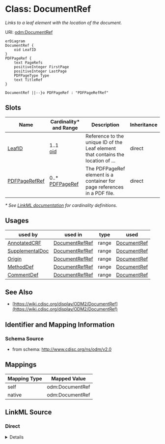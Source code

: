 # Class: DocumentRef

_Links to a leaf element with the location of the document._




URI: [odm:DocumentRef](http://www.cdisc.org/ns/odm/v2.0/DocumentRef)


```mermaid
erDiagram
DocumentRef {
    oid LeafID  
}
PDFPageRef {
    text PageRefs  
    positiveInteger FirstPage  
    positiveInteger LastPage  
    PDFPageType Type  
    text TitleRef  
}

DocumentRef ||--}o PDFPageRef : "PDFPageRefRef"

```



<!-- no inheritance hierarchy -->


## Slots

| Name | Cardinality* and Range | Description | Inheritance |
| ---  | --- | --- | --- |
| [LeafID](LeafID.md) | 1..1 <br/> [oid](oid.md) | Reference to the unique ID of the Leaf element that contains the location of ... | direct |
| [PDFPageRefRef](PDFPageRefRef.md) | 0..* <br/> [PDFPageRef](PDFPageRef.md) | The PDFPageRef element is a container for page references in a PDF file. | direct |

_* See [LinkML documentation](https://linkml.io/linkml/schemas/slots.html#slot-cardinality) for cardinality definitions._




## Usages

| used by | used in | type | used |
| ---  | --- | --- | --- |
| [AnnotatedCRF](AnnotatedCRF.md) | [DocumentRefRef](DocumentRefRef.md) | range | [DocumentRef](DocumentRef.md) |
| [SupplementalDoc](SupplementalDoc.md) | [DocumentRefRef](DocumentRefRef.md) | range | [DocumentRef](DocumentRef.md) |
| [Origin](Origin.md) | [DocumentRefRef](DocumentRefRef.md) | range | [DocumentRef](DocumentRef.md) |
| [MethodDef](MethodDef.md) | [DocumentRefRef](DocumentRefRef.md) | range | [DocumentRef](DocumentRef.md) |
| [CommentDef](CommentDef.md) | [DocumentRefRef](DocumentRefRef.md) | range | [DocumentRef](DocumentRef.md) |






## See Also

* [https://wiki.cdisc.org/display/ODM2/DocumentRef](https://wiki.cdisc.org/display/ODM2/DocumentRef)

## Identifier and Mapping Information







### Schema Source


* from schema: http://www.cdisc.org/ns/odm/v2.0





## Mappings

| Mapping Type | Mapped Value |
| ---  | ---  |
| self | odm:DocumentRef |
| native | odm:DocumentRef |





## LinkML Source

<!-- TODO: investigate https://stackoverflow.com/questions/37606292/how-to-create-tabbed-code-blocks-in-mkdocs-or-sphinx -->

### Direct

<details>
```yaml
name: DocumentRef
description: Links to a leaf element with the location of the document.
from_schema: http://www.cdisc.org/ns/odm/v2.0
see_also:
- https://wiki.cdisc.org/display/ODM2/DocumentRef
rank: 1000
slots:
- LeafID
- PDFPageRefRef
slot_usage:
  LeafID:
    name: LeafID
    description: Reference to the unique ID of the Leaf element that contains the
      location of a file containing a document.
    comments:
    - 'Required

      range: text'
    domain_of:
    - DocumentRef
    range: oid
    required: true
  PDFPageRefRef:
    name: PDFPageRefRef
    description: The PDFPageRef element is a container for page references in a PDF
      file.
    multivalued: true
    domain_of:
    - DocumentRef
    range: PDFPageRef
    inlined: true
    inlined_as_list: true
class_uri: odm:DocumentRef

```
</details>

### Induced

<details>
```yaml
name: DocumentRef
description: Links to a leaf element with the location of the document.
from_schema: http://www.cdisc.org/ns/odm/v2.0
see_also:
- https://wiki.cdisc.org/display/ODM2/DocumentRef
rank: 1000
slot_usage:
  LeafID:
    name: LeafID
    description: Reference to the unique ID of the Leaf element that contains the
      location of a file containing a document.
    comments:
    - 'Required

      range: text'
    domain_of:
    - DocumentRef
    range: oid
    required: true
  PDFPageRefRef:
    name: PDFPageRefRef
    description: The PDFPageRef element is a container for page references in a PDF
      file.
    multivalued: true
    domain_of:
    - DocumentRef
    range: PDFPageRef
    inlined: true
    inlined_as_list: true
attributes:
  LeafID:
    name: LeafID
    description: Reference to the unique ID of the Leaf element that contains the
      location of a file containing a document.
    comments:
    - 'Required

      range: text'
    from_schema: http://www.cdisc.org/ns/odm/v2.0
    rank: 1000
    alias: LeafID
    owner: DocumentRef
    domain_of:
    - DocumentRef
    range: oid
    required: true
  PDFPageRefRef:
    name: PDFPageRefRef
    description: The PDFPageRef element is a container for page references in a PDF
      file.
    from_schema: http://www.cdisc.org/ns/odm/v2.0
    rank: 1000
    multivalued: true
    identifier: false
    alias: PDFPageRefRef
    owner: DocumentRef
    domain_of:
    - DocumentRef
    range: PDFPageRef
    inlined: true
    inlined_as_list: true
class_uri: odm:DocumentRef

```
</details>